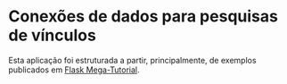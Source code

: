 # Conexões de dados para pesquisas de vínculos

Esta aplicação foi estruturada a partir, principalmente, de exemplos publicados em [Flask Mega-Tutorial](https://blog.miguelgrinberg.com/post/the-flask-mega-tutorial-part-i-hello-world). 
